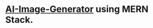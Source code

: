 # [AI-Image-Generator](https://ai-image-generator-g1vh-kko7n17kz-mohammedwasik.vercel.app/) using MERN Stack.
